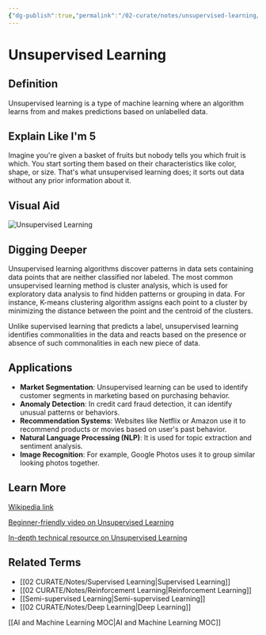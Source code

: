 ```yaml
---
{"dg-publish":true,"permalink":"/02-curate/notes/unsupervised-learning/","title":"Unsupervised Learning","tags":["ai","machine-learning"]}
---
```


# Unsupervised Learning

## **Definition**  
Unsupervised learning is a type of machine learning where an algorithm learns from and makes predictions based on unlabelled data.

## **Explain Like I'm 5**  
Imagine you're given a basket of fruits but nobody tells you which fruit is which. You start sorting them based on their characteristics like color, shape, or size. That's what unsupervised learning does; it sorts out data without any prior information about it.

## **Visual Aid**  
![Unsupervised Learning](https://miro.medium.com/max/1200/1*AZMDyaifxGVdwTV-1BN7kA.png)

## **Digging Deeper**
Unsupervised learning algorithms discover patterns in data sets containing data points that are neither classified nor labeled. The most common unsupervised learning method is cluster analysis, which is used for exploratory data analysis to find hidden patterns or grouping in data. For instance, K-means clustering algorithm assigns each point to a cluster by minimizing the distance between the point and the centroid of the clusters.

Unlike supervised learning that predicts a label, unsupervised learning identifies commonalities in the data and reacts based on the presence or absence of such commonalities in each new piece of data.

## **Applications**  
- **Market Segmentation**: Unsupervised learning can be used to identify customer segments in marketing based on purchasing behavior.
- **Anomaly Detection**: In credit card fraud detection, it can identify unusual patterns or behaviors.
- **Recommendation Systems**: Websites like Netflix or Amazon use it to recommend products or movies based on user's past behavior.
- **Natural Language Processing (NLP)**: It is used for topic extraction and sentiment analysis.
- **Image Recognition**: For example, Google Photos uses it to group similar looking photos together.

## **Learn More**  
[Wikipedia link](https://en.wikipedia.org/wiki/Unsupervised_learning)

[Beginner-friendly video on Unsupervised Learning](https://www.youtube.com/watch?v=jAA2g9ItoAc)

[In-depth technical resource on Unsupervised Learning](https://www.coursera.org/lecture/machine-learning/unsupervised-learning-Ud7Dn)

## **Related Terms**  
- [[02 CURATE/Notes/Supervised Learning\|Supervised Learning]]
- [[02 CURATE/Notes/Reinforcement Learning\|Reinforcement Learning]]
- [[Semi-supervised Learning\|Semi-supervised Learning]]  
- [[02 CURATE/Notes/Deep Learning\|Deep Learning]]


[[AI and Machine Learning MOC\|AI and Machine Learning MOC]]